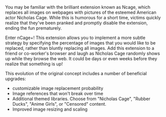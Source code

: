 You may be familiar with the brilliant extension known as Ncage, which replaces all images on webpages with pictures of the esteemed American actor Nicholas Cage. While this is humorous for a short time, victims quickly realize that they've been pranked and promptly disable the extension, ending the fun prematurely.

Enter nCage+! This extension allows you to implement a more subtle strategy by specifying the percentage of images that you would like to be replaced, rather than bluntly replacing all images. Add this extension to a friend or co-worker's browser and laugh as Nicholas Cage randomly shows up while they browse the web. It could be days or even weeks before they realize that something is up!

This evolution of the original concept includes a number of beneficial upgrades:
- customizable image replacement probability
- Image references that won't break over time
- Additional themed libraries. Choose from "Nicholas Cage", "Rubber Ducks", "Anime Girls", or "Censored" content.
- Improved image resizing and scaling
